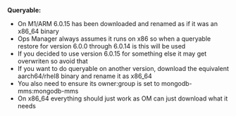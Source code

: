 **Queryable:**
- On M1/ARM 6.0.15 has been downloaded and renamed as if it was an x86_64 binary
- Ops Manager always assumes it runs on x86 so when a queryable restore for version 6.0.0 through 6.0.14 is this will be used
- If you decided to use version 6.0.15 for something else it may get overwriten so avoid that
- If you want to do queryable on another version, download the equivalent aarch64/rhel8 binary and rename it as x86_64
- You also need to ensure its owner:group is set to mongodb-mms:mongodb-mms
- On x86_64 everything should just work as OM can just download what it needs